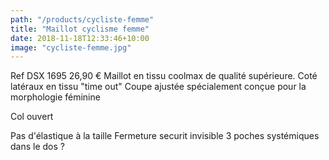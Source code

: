 ```yaml
---
path: "/products/cycliste-femme"
title: "Maillot cyclisme femme"
date: 2018-11-18T12:33:46+10:00
image: "cycliste-femme.jpg"
---
```


Ref DSX 1695  26,90 €
Maillot en tissu coolmax de qualité supérieure. Coté latéraux en tissu "time out"
Coupe ajustée spécialement conçue pour la morphologie féminine

Col ouvert

Pas d'élastique à la taille
Fermeture securit invisible
3 poches systémiques dans le dos ?